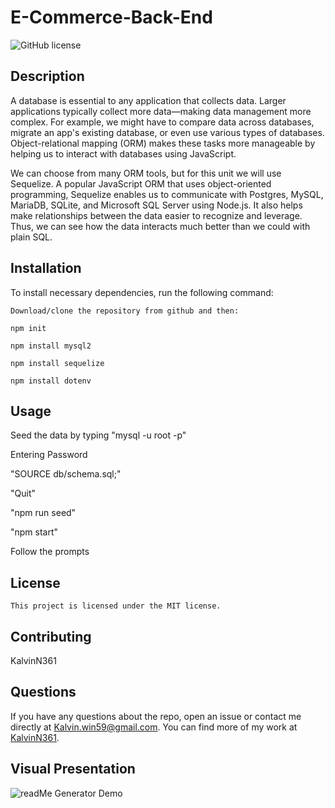 # E-Commerce-Back-End

 ![GitHub license](https://img.shields.io/badge/license-MIT-blue.svg)
  ## Description
A database is essential to any application that collects data. Larger applications typically collect more data—making data management more complex. For example, we might have to compare data across databases, migrate an app's existing database, or even use various types of databases. Object-relational mapping (ORM) makes these tasks more manageable by helping us to interact with databases using JavaScript.

We can choose from many ORM tools, but for this unit we will use Sequelize. A popular JavaScript ORM that uses object-oriented programming, Sequelize enables us to communicate with Postgres, MySQL, MariaDB, SQLite, and Microsoft SQL Server using Node.js. It also helps make relationships between the data easier to recognize and leverage. Thus, we can see how the data interacts much better than we could with plain SQL.


  ## Installation
  To install necessary dependencies, run the following command:
  ```
  Download/clone the repository from github and then:
  
  npm init
  
  npm install mysql2

  npm install sequelize

  npm install dotenv
  ```
  ## Usage
  Seed the data by typing "mysql -u root -p"
  
  Entering Password
  
  "SOURCE db/schema.sql;"
  
  "Quit"
  
  "npm run seed"
  
  "npm start"
  
  Follow the prompts  
  
  
  
  ## License
    This project is licensed under the MIT license.
    
  ## Contributing
  KalvinN361
  
  
  ## Questions
  If you have any questions about the repo, open an issue or contact me directly at Kalvin.win59@gmail.com. You can find more of my work at [KalvinN361](https://github.com/KalvinN361/).
  
  
  ## Visual Presentation
  ![readMe Generator Demo](https://github.com/KalvinN361/Employee-Tracker/blob/e605fe9afd9c4858bb3a654c7dfa90ee4b388afd/demo.gif) 
